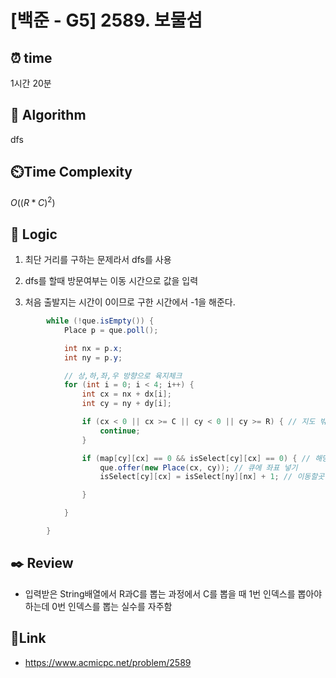 # [백준 - G5] 2589. 보물섬
 
## ⏰  **time**
1시간 20분

## :pushpin: **Algorithm**
dfs

## ⏲️**Time Complexity**
$O((R * C)^2)$

## :round_pushpin: **Logic**
1. 최단 거리를 구하는 문제라서 dfs를 사용

2. dfs를 할때 방문여부는 이동 시간으로 값을 입력

3. 처음 출발지는 시간이 0이므로 구한 시간에서 -1을 해준다.

```java
		while (!que.isEmpty()) {
			Place p = que.poll();

			int nx = p.x;
			int ny = p.y;

			// 상,하,좌,우 방향으로 육지체크
			for (int i = 0; i < 4; i++) {
				int cx = nx + dx[i];
				int cy = ny + dy[i];

				if (cx < 0 || cx >= C || cy < 0 || cy >= R) { // 지도 밖으로 나갔을때 예외처리
					continue;
				}

				if (map[cy][cx] == 0 && isSelect[cy][cx] == 0) { // 해당 지역이 육지이면서 방문을 안했을때
					que.offer(new Place(cx, cy)); // 큐에 좌표 넣기
					isSelect[cy][cx] = isSelect[ny][nx] + 1; // 이동할곳 방문 체크( 전 판에 있던 시간 +1)

				}

			}

		}
```

  

## :black_nib: **Review**
- 입력받은 String배열에서 R과C를 뽑는 과정에서 C를 뽑을 때 1번 인덱스를 뽑아야하는데 0번 인덱스를 뽑는 실수를 자주함

  
## 📡**Link**

- https://www.acmicpc.net/problem/2589


  

